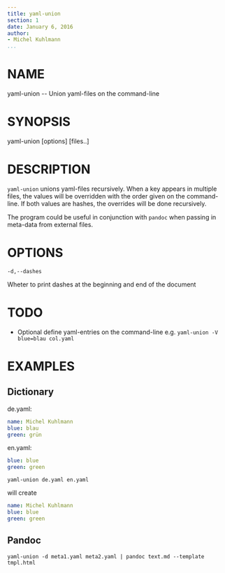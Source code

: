 ```yaml
---
title: yaml-union
section: 1
date: January 6, 2016
author:
- Michel Kuhlmann
...
```


# NAME

yaml-union -- Union yaml-files on the command-line

# SYNOPSIS

yaml-union [options] [files..]

# DESCRIPTION

`yaml-union` unions yaml-files recursively. When a key appears in multiple
files, the values will be overridden with the order given on the command-line.
If both values are hashes, the overrides will be done recursively. 

The program could be useful in conjunction with `pandoc` when passing in
meta-data from external files.

# OPTIONS

`-d,--dashes` 

  Wheter to print dashes at the beginning and end of the document

# TODO

- Optional define yaml-entries on the command-line e.g. 
  `yaml-union -V blue=blau col.yaml`


# EXAMPLES

## Dictionary

de.yaml:
	
```yaml
name: Michel Kuhlmann
blue: blau
green: grün
```

en.yaml: 

```yaml
blue: blue
green: green
```

	yaml-union de.yaml en.yaml

will create

```yaml
name: Michel Kuhlmann
blue: blue
green: green
```

## Pandoc

	yaml-union -d meta1.yaml meta2.yaml | pandoc text.md --template tmpl.html

